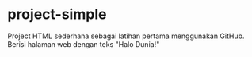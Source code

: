 # project-simple
Project HTML sederhana sebagai latihan pertama menggunakan GitHub. Berisi halaman web dengan teks "Halo Dunia!"
